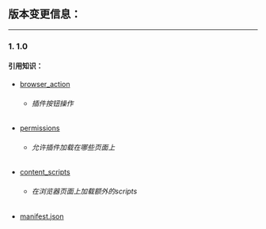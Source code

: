 ## 版本变更信息：
-------

### 1. 1.0

#### 引用知识：
- [browser_action](https://developer.mozilla.org/zh-CN/docs/Mozilla/Add-ons/WebExtensions/manifest.json/browser_action)
    - ###### 插件按钮操作
- [permissions](https://developer.mozilla.org/zh-CN/docs/Web/API/Permissions)
    - ###### 允许插件加载在哪些页面上
- [content_scripts](https://developer.mozilla.org/zh-CN/docs/Mozilla/Add-ons/WebExtensions/manifest.json/content_scripts)
    - ###### 在浏览器页面上加载额外的scripts
- [manifest.json](https://developer.mozilla.org/zh-CN/docs/Mozilla/Add-ons/WebExtensions/manifest.json)